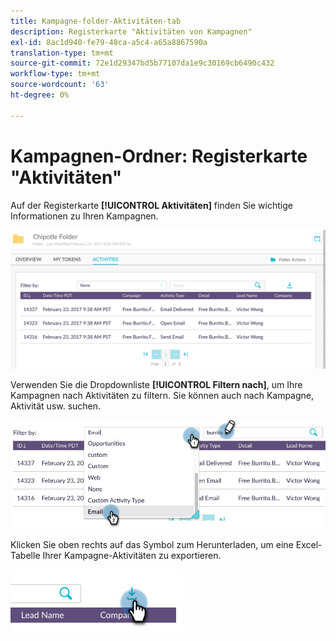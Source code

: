 ```yaml
---
title: Kampagne-folder-Aktivitäten-tab
description: Registerkarte "Aktivitäten von Kampagnen"
exl-id: 8ac1d940-fe79-48ca-a5c4-a65a8867590a
translation-type: tm+mt
source-git-commit: 72e1d29347bd5b77107da1e9c30169cb6490c432
workflow-type: tm+mt
source-wordcount: '63'
ht-degree: 0%

---
```


# Kampagnen-Ordner: Registerkarte &quot;Aktivitäten&quot;

Auf der Registerkarte **[!UICONTROL Aktivitäten]** finden Sie wichtige Informationen zu Ihren Kampagnen.

![Bild eins](/help/sky/assets/campaign-folders/campaign-folder-activities-tab/campaign-folder-activities-tab-1.png)

Verwenden Sie die Dropdownliste **[!UICONTROL Filtern nach]**, um Ihre Kampagnen nach Aktivitäten zu filtern. Sie können auch nach Kampagne, Aktivität usw. suchen.

![Bild zwei](/help/sky/assets/campaign-folders/campaign-folder-activities-tab/campaign-folder-activities-tab-2.png)

Klicken Sie oben rechts auf das Symbol zum Herunterladen, um eine Excel-Tabelle Ihrer Kampagne-Aktivitäten zu exportieren.

![Bild drei](/help/sky/assets/campaign-folders/campaign-folder-activities-tab/campaign-folder-activities-tab-3.png)
